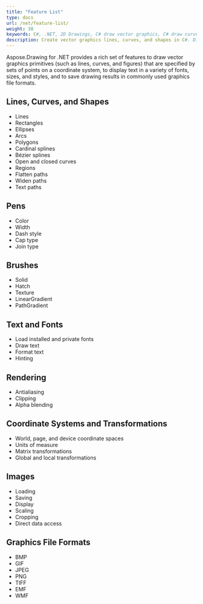 ```yaml
---
title: "Feature List"
type: docs
url: /net/feature-list/
weight: 30
keywords: C#, .NET, 2D Drawings, C# draw vector graphics, C# draw curves, C# draw text, draw fonts in C#, draw geometries in C#, C# draw images
description: Create vector graphics lines, curves, and shapes in C#. Display text having different fonts, sizes, styles in C#. Load and save drawings in C#. 
---
```


Aspose.Drawing for .NET provides a rich set of features to draw vector graphics primitives (such as lines, curves, and figures) that are specified by sets of points on a coordinate system, to display text in a variety of fonts, sizes, and styles, and to save drawing results in commonly used graphics file formats.
## **Lines, Curves, and Shapes**
- Lines
- Rectangles
- Ellipses
- Arcs
- Polygons
- Cardinal splines
- Bézier splines
- Open and closed curves
- Regions
- Flatten paths
- Widen paths
- Text paths
## **Pens**
- Color
- Width
- Dash style
- Cap type
- Join type
## **Brushes**
- Solid
- Hatch
- Texture
- LinearGradient
- PathGradient
## **Text and Fonts**
- Load installed and private fonts
- Draw text
- Format text
- Hinting
## **Rendering**
- Antialiasing
- Clipping
- Alpha blending
## **Coordinate Systems and Transformations**
- World, page, and device coordinate spaces
- Units of measure
- Matrix transformations
- Global and local transformations
## **Images**
- Loading
- Saving
- Display
- Scaling
- Cropping
- Direct data access
## **Graphics File Formats**
- BMP
- GIF
- JPEG
- PNG
- TIFF
- EMF
- WMF
